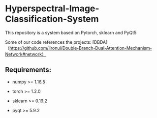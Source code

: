 # Hyperspectral-Image-Classification-System

This repository is a system based on Pytorch, sklearn and PyQt5 

Some of our code references the projects:
[DBDA]（https://github.com/lironui/Double-Branch-Dual-Attention-Mechanism-Network#network）


## Requirements:
* numpy >= 1.16.5
- torch >= 1.2.0
* sklearn >= 0.19.2
- pyqt >= 5.9.2
